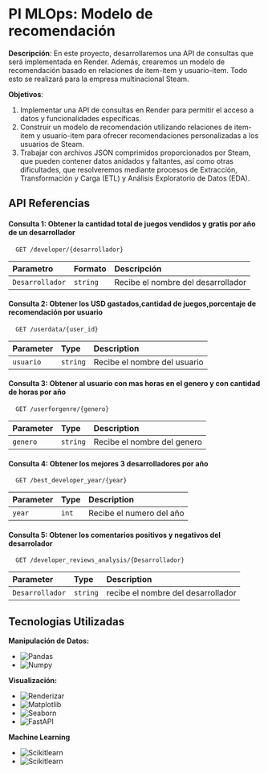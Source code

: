 
# PI MLOps: Modelo de recomendación

**Descripción**:
En este proyecto, desarrollaremos una API de consultas que será implementada en Render. Además, crearemos un modelo de recomendación basado en relaciones de item-item y usuario-item. Todo esto se realizará para la empresa multinacional Steam.

**Objetivos**:
1. Implementar una API de consultas en Render para permitir el acceso a datos y funcionalidades específicas.
2. Construir un modelo de recomendación utilizando relaciones de item-item y usuario-item para ofrecer recomendaciones personalizadas a los usuarios de Steam.
3. Trabajar con archivos JSON comprimidos proporcionados por Steam, que pueden contener datos anidados y faltantes, así como otras dificultades, que resolveremos mediante procesos de Extracción, Transformación y Carga (ETL) y Análisis Exploratorio de Datos (EDA).

## API Referencias

#### Consulta 1: Obtener la cantidad total de juegos vendidos y gratis por año de un desarrollador

```http
  GET /developer/{desarrollador}
```
| Parametro | Formato     | Descripción                |
| :-------- | :------- | :------------------------- |
| `Desarrollador` | `string` | Recibe el nombre del desarrollador |

#### Consulta 2: Obtener los USD gastados,cantidad de juegos,porcentaje de recomendación por usuario
```http
  GET /userdata/{user_id}
```
| Parameter | Type     | Description                       |
| :-------- | :------- | :-------------------------------- |
| `usuario`      | `string` | Recibe el nombre del usuario |

#### Consulta 3: Obtener al usuario con mas horas en el genero y con cantidad de horas por año
```http
  GET /userforgenre/{genero}
```

| Parameter | Type     | Description                       |
| :-------- | :------- | :-------------------------------- |
| `genero`      | `string` | Recibe el nombre del genero |

#### Consulta 4: Obtener los mejores 3 desarrolladores por año
```http
  GET /best_developer_year/{year}
```

| Parameter | Type     | Description                       |
| :-------- | :------- | :-------------------------------- |
| `year`      | `int` | Recibe el numero del año |

#### Consulta 5: Obtener los comentarios positivos y negativos del desarrolador
```http
  GET /developer_reviews_analysis/{Desarrollador}
```

| Parameter | Type     | Description                       |
| :-------- | :------- | :-------------------------------- |
| `Desarrollador`      | `string` | recibe el nombre del desarrollador |



## Tecnologias Utilizadas

**Manipulación de Datos:** 
- ![Pandas](https://img.shields.io/badge/-Pandas-333333?style=flat&logo=pandas)
- ![Numpy](https://img.shields.io/badge/-Numpy-333333?style=flat&logo=numpy)

**Visualización:** 
- ![Renderizar](https://img.shields.io/badge/-Render-333333?style=flat&logo=render)
- ![Matplotlib](https://img.shields.io/badge/-Matplotlib-333333?style=flat&logo=matplotlib)
- ![Seaborn](https://img.shields.io/badge/-Seaborn-333333?style=flat&logo=seaborn)
- ![FastAPI](https://img.shields.io/badge/-FastAPI-333333?style=flat&logo=fastapi)

**Machine Learning** 
- ![Scikitlearn](https://img.shields.io/badge/scikit--learn-333333?style=flat&logo=scikit-learn)
- ![Scikitlearn](https://img.shields.io/badge/NLTK-333333?style=flat&logo=nltk)


